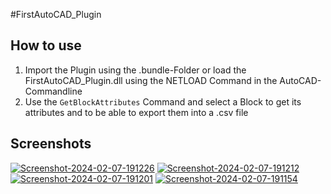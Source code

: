 #FirstAutoCAD_Plugin

## How to use
1. Import the Plugin using the .bundle-Folder or load the FirstAutoCAD_Plugin.dll using the NETLOAD Command in the AutoCAD-Commandline
2. Use the ```GetBlockAttributes``` Command and select a Block to get its attributes and to be able to export them into a .csv file

## Screenshots

<a href="https://imgbb.com/"><img src="https://i.ibb.co/jwpD2PY/Screenshot-2024-02-07-191226.png" alt="Screenshot-2024-02-07-191226" border="0"></a>
<a href="https://imgbb.com/"><img src="https://i.ibb.co/fChTvc1/Screenshot-2024-02-07-191212.png" alt="Screenshot-2024-02-07-191212" border="0"></a>
<a href="https://imgbb.com/"><img src="https://i.ibb.co/vz3T70T/Screenshot-2024-02-07-191201.png" alt="Screenshot-2024-02-07-191201" border="0"></a>
<a href="https://imgbb.com/"><img src="https://i.ibb.co/8BkPmnX/Screenshot-2024-02-07-191154.png" alt="Screenshot-2024-02-07-191154" border="0"></a>
